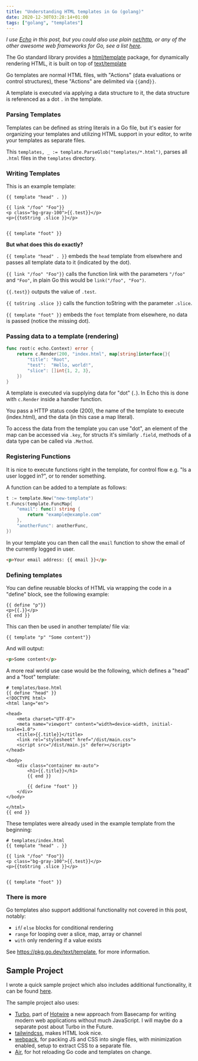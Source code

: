 ```yaml
---
title: "Understanding HTML templates in Go (golang)"
date: 2020-12-30T03:28:14+01:00
tags: ["golang", "templates"]
---
```



*I use [Echo](https://echo.labstack.com/) in this post, but you could also use plain [net/http](https://pkg.go.dev/net/http), or any of the other awesome web frameworks for Go, see a list [here](https://go.dev/solutions/cloud/#get-started).*

The Go standard library provides a [html/template](https://pkg.go.dev/html/template) package, for dynamically rendering HTML, it is built on top of [text/template](https://pkg.go.dev/text/template)

Go templates are normal HTML files, with "Actions" (data evaluations or control structures), 
these "Actions" are delimited via `{{`and`}}`.

A template is executed via applying a data structure to it, the data structure is referenced as a dot `.` in the template.

### Parsing Templates
Templates can be defined as string literals in a Go file, but it's easier for organizing your templates and utilizing HTML support in your editor, to write your templates as separate files.

This `templates, _ := template.ParseGlob("templates/*.html")`,
parses all `.html` files in the `templates` directory.

### Writing Templates
This is an example template:

```go-html-template
{{ template "head" . }}

{{ link "/foo" "Foo"}}
<p class="bg-gray-100">{{.test}}</p>
<p>{{toString .slice }}</p>


{{ template "foot" }}
```

**But what does this do exactly?**

`{{ template "head" . }}` embeds the `head` template from elsewhere and passes all template data to  it (indicated by the dot).

`{{ link "/foo" "Foo"}}` calls the function link with the parameters `"/foo"` and `"Foo"`, in plain Go this would be `link("/foo", "Foo")`.

`{{.test}}` outputs the value of `.test`.

`{{ toString .slice }}` calls the function toString with the parameter `.slice`.

`{{ template "foot" }}` embeds the `foot` template from elsewhere, no data is passed (notice the missing dot).

### Passing data to a template (rendering)
```go
func root(c echo.Context) error {
	return c.Render(200, "index.html", map[string]interface{}{
		"title": "Root",
		"test":  "Hello, world!",
		"slice": []int{1, 2, 3},
	})
}
```

A template is executed via supplying data for "dot" (`.`). In Echo this is done with `c.Render` inside a handler function. 

You pass a HTTP status code (200), the name of the template to execute (index.html), and the data (in this case a map literal).

To access the data from the template you can use "dot", an element of the map can be accessed via `.key`, for structs it's similarly `.field`, methods of a data type can be called via `.Method`.

### Registering Functions
It is nice to execute functions right in the template, for control flow e.g. "Is a user logged in?", or to render something.


A function can be added to a template as follows:
```go
t := template.New("new-template")
t.Funcs(template.FuncMap{
	"email": func() string {
		return "example@example.com"
	},
	"anotherFunc": anotherFunc,
})
```

In your template you can then call the `email` function to show the email of the currently logged in user.
```html
<p>Your email address: {{ email }}</p>
```

### Defining templates
You can define reusable blocks of HTML via wrapping the code in a "define" block, see the following example:
```go-html-template
{{ define "p"}}
<p>{{.}}</p>
{{ end }}
```

This can then be used in another template/ file via:
```go-html-template
{{ template "p" "Some content"}}
```

And will output:
```html
<p>Some content</p>
```

A more real world use case would be the following, which defines a "head" and a "foot" template:
```go-html-template
# templates/base.html
{{ define "head" }}
<!DOCTYPE html>
<html lang="en">

<head>
    <meta charset="UTF-8">
    <meta name="viewport" content="width=device-width, initial-scale=1.0">
    <title>{{.title}}</title>
    <link rel="stylesheet" href="/dist/main.css">
    <script src="/dist/main.js" defer></script>
</head>

<body>
    <div class="container mx-auto">
        <h1>{{.title}}</h1>
        {{ end }}

        {{ define "foot" }}
    </div>
</body>

</html>
{{ end }}
```

These templates were already used in the example template from the beginning:
```go-html-template
# templates/index.html
{{ template "head" . }}

{{ link "/foo" "Foo"}}
<p class="bg-gray-100">{{.test}}</p>
<p>{{toString .slice }}</p>


{{ template "foot" }}
```

### There is more
Go templates also support additional functionality not covered in this post, notably:
- `if`/ `else` blocks for conditional rendering
- `range` for looping over a slice, map, array or channel
- `with` only rendering if a value exists

See https://pkg.go.dev/text/template, for more information.


## Sample Project
I wrote a quick sample project which also includes additional functionality, it can be found [here](https://github.com/lu4p/go-template-turbo-sample).

The sample project also uses:
- [Turbo](https://turbo.hotwire.dev/), part of [Hotwire](https://hotwire.dev/) a new approach from Basecamp for writing modern web applications without much JavaScript. I will maybe do a separate post about Turbo in the Future.
- [tailwindcss](https://tailwindcss.com/), makes HTML look nice.
- [webpack](https://webpack.js.org/), for packing JS and CSS into single files, with minimization enabled, setup to extract CSS to a separate file.
- [Air](https://github.com/cosmtrek/air), for hot reloading Go code and templates on change.